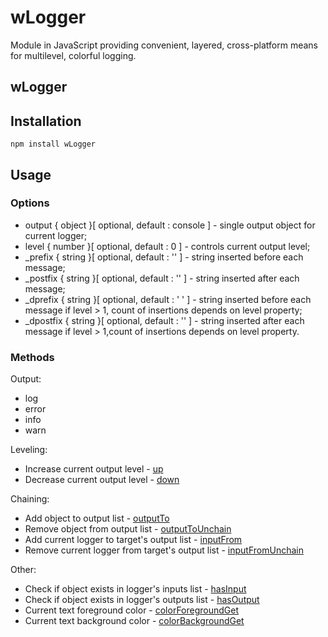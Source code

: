 # wLogger
Module in JavaScript providing convenient, layered, cross-platform means for multilevel, colorful logging.

## wLogger



## Installation
```terminal
npm install wLogger
```
## Usage
### Options
* output { object }[ optional, default : console ] - single output object for current logger;
* level { number }[ optional, default : 0 ] - controls current output level;
* _prefix { string }[ optional, default : '' ] - string inserted before each message;
* _postfix { string }[ optional, default : '' ] - string inserted after each message;
* _dprefix { string }[ optional, default : '  ' ] - string inserted before each message if level > 1, count of insertions depends on level property;
* _dpostfix { string }[ optional, default : '' ] - string inserted after each message if level > 1,count of insertions depends on level property.

### Methods
Output:
* log
* error
* info
* warn

Leveling:
* Increase current output level - [up](https://rawgit.com/Wandalen/wLogger/master/doc/reference/wPrinterBase.html#.up)
* Decrease current output level - [down](https://rawgit.com/Wandalen/wLogger/master/doc/reference/wPrinterBase.html#.down)

Chaining:
* Add object to output list - [outputTo](https://rawgit.com/Wandalen/wLogger/master/doc/reference/wPrinterBase.html#.outputTo)
* Remove object from output list - [outputToUnchain](https://rawgit.com/Wandalen/wLogger/master/doc/reference/wPrinterBase.html#.outputToUnchain)
* Add current logger to target's output list - [inputFrom](https://rawgit.com/Wandalen/wLogger/master/doc/reference/wPrinterBase.html#.inputFrom)
* Remove current logger from target's output list - [inputFromUnchain](https://rawgit.com/Wandalen/wLogger/master/doc/reference/wPrinterBase.html#.inputFromUnchain)

Other:
* Check if object exists in logger's inputs list - [hasInput](https://rawgit.com/Wandalen/wLogger/master/doc/reference/wPrinterBase.html#.hasInput)
* Check if object exists in logger's outputs list - [hasOutput](https://rawgit.com/Wandalen/wLogger/master/doc/reference/wPrinterBase.html#.hasOutput)
* Current text foreground color - [colorForegroundGet](https://rawgit.com/Wandalen/wLogger/master/doc/reference/wPrinterMid.html#.colorForegroundGet)
* Current text background color - [colorBackgroundGet](https://rawgit.com/Wandalen/wLogger/master/doc/reference/wPrinterMid.html#.colorForegroundGet)
